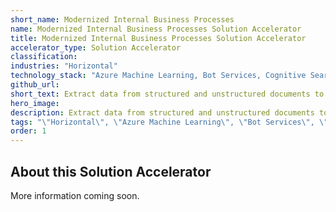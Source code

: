 ```yaml
---
short_name: Modernized Internal Business Processes
name: Modernized Internal Business Processes Solution Accelerator
title: Modernized Internal Business Processes Solution Accelerator
accelerator_type: Solution Accelerator
classification: 
industries: "Horizontal"
technology_stack: "Azure Machine Learning, Bot Services, Cognitive Search, Cognitive Services"
github_url: 
short_text: Extract data from structured and unstructured documents to streamline processes and leverages workflow automation.
hero_image: 
description: Extract data from structured and unstructured documents to streamline processes and leverages workflow automation.
tags: "\"Horizontal\", \"Azure Machine Learning\", \"Bot Services\", \"Cognitive Search\", \"Cognitive Services\", \"Solution Accelerator\""
order: 1
---
```

## About this Solution Accelerator

More information coming soon.
